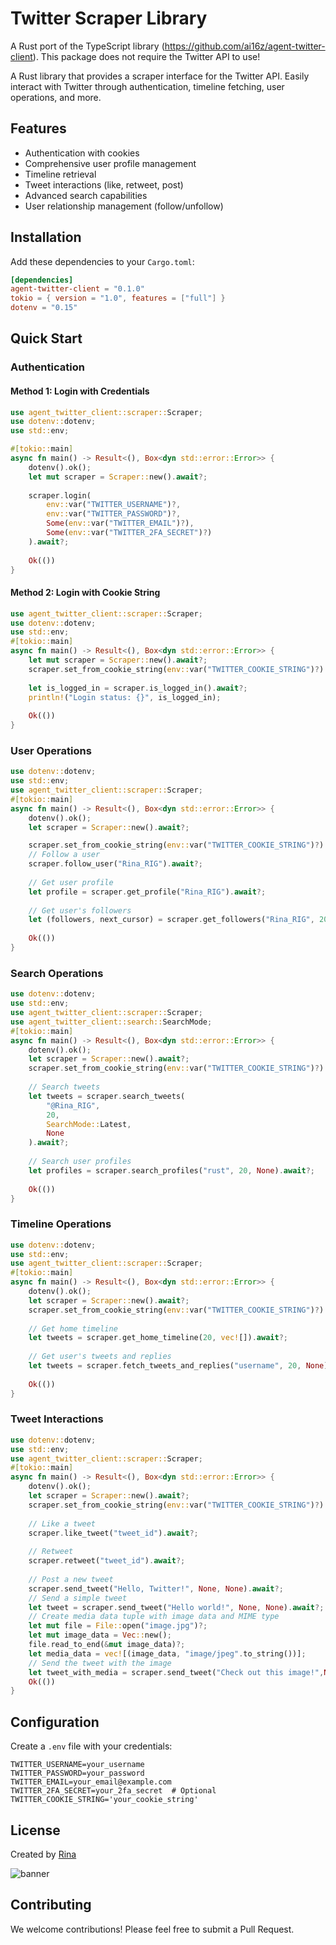# Twitter Scraper Library

A Rust port of the TypeScript library (https://github.com/ai16z/agent-twitter-client). This package does not require the Twitter API to use!

A Rust library that provides a scraper interface for the Twitter API. Easily interact with Twitter through authentication, timeline fetching, user operations, and more.

## Features

- Authentication with cookies
- Comprehensive user profile management
- Timeline retrieval
- Tweet interactions (like, retweet, post)
- Advanced search capabilities
- User relationship management (follow/unfollow)

## Installation

Add these dependencies to your `Cargo.toml`:

```toml
[dependencies]
agent-twitter-client = "0.1.0"
tokio = { version = "1.0", features = ["full"] }
dotenv = "0.15"
```

## Quick Start

### Authentication

#### Method 1: Login with Credentials

```rust
use agent_twitter_client::scraper::Scraper;
use dotenv::dotenv;
use std::env;

#[tokio::main]
async fn main() -> Result<(), Box<dyn std::error::Error>> {
    dotenv().ok();
    let mut scraper = Scraper::new().await?;
    
    scraper.login(
        env::var("TWITTER_USERNAME")?,
        env::var("TWITTER_PASSWORD")?,
        Some(env::var("TWITTER_EMAIL")?),
        Some(env::var("TWITTER_2FA_SECRET")?)
    ).await?;
    
    Ok(())
}
```

#### Method 2: Login with Cookie String

```rust
use agent_twitter_client::scraper::Scraper;
use dotenv::dotenv;
use std::env;
#[tokio::main]
async fn main() -> Result<(), Box<dyn std::error::Error>> {
    let mut scraper = Scraper::new().await?;
    scraper.set_from_cookie_string(env::var("TWITTER_COOKIE_STRING")?).await?;
    
    let is_logged_in = scraper.is_logged_in().await?;
    println!("Login status: {}", is_logged_in);
    
    Ok(())
}
```

### User Operations

```rust
use dotenv::dotenv;
use std::env;
use agent_twitter_client::scraper::Scraper;
#[tokio::main]
async fn main() -> Result<(), Box<dyn std::error::Error>> {
    dotenv().ok();
    let scraper = Scraper::new().await?;

    scraper.set_from_cookie_string(env::var("TWITTER_COOKIE_STRING")?).await?;
    // Follow a user
    scraper.follow_user("Rina_RIG").await?;
    
    // Get user profile
    let profile = scraper.get_profile("Rina_RIG").await?;
    
    // Get user's followers
    let (followers, next_cursor) = scraper.get_followers("Rina_RIG", 20, None).await?;
    
    Ok(())
}
```

### Search Operations

```rust
use dotenv::dotenv;
use std::env;
use agent_twitter_client::scraper::Scraper;
use agent_twitter_client::search::SearchMode;
#[tokio::main]
async fn main() -> Result<(), Box<dyn std::error::Error>> {
    dotenv().ok();
    let scraper = Scraper::new().await?;
    scraper.set_from_cookie_string(env::var("TWITTER_COOKIE_STRING")?).await?;
    
    // Search tweets
    let tweets = scraper.search_tweets(
        "@Rina_RIG",
        20,
        SearchMode::Latest,
        None
    ).await?;
    
    // Search user profiles
    let profiles = scraper.search_profiles("rust", 20, None).await?;
    
    Ok(())
}
```

### Timeline Operations

```rust
use dotenv::dotenv;
use std::env;
use agent_twitter_client::scraper::Scraper;
#[tokio::main]
async fn main() -> Result<(), Box<dyn std::error::Error>> {
    dotenv().ok();
    let scraper = Scraper::new().await?;
    scraper.set_from_cookie_string(env::var("TWITTER_COOKIE_STRING")?).await?;
    
    // Get home timeline
    let tweets = scraper.get_home_timeline(20, vec![]).await?;
    
    // Get user's tweets and replies
    let tweets = scraper.fetch_tweets_and_replies("username", 20, None).await?;
    
    Ok(())
}
```

### Tweet Interactions

```rust
use dotenv::dotenv;
use std::env;
use agent_twitter_client::scraper::Scraper;
#[tokio::main]
async fn main() -> Result<(), Box<dyn std::error::Error>> {
    dotenv().ok();
    let scraper = Scraper::new().await?;
    scraper.set_from_cookie_string(env::var("TWITTER_COOKIE_STRING")?).await?;
    
    // Like a tweet
    scraper.like_tweet("tweet_id").await?;
    
    // Retweet
    scraper.retweet("tweet_id").await?;
    
    // Post a new tweet
    scraper.send_tweet("Hello, Twitter!", None, None).await?;
    // Send a simple tweet
    let tweet = scraper.send_tweet("Hello world!", None, None).await?;
    // Create media data tuple with image data and MIME type
    let mut file = File::open("image.jpg")?;
    let mut image_data = Vec::new();
    file.read_to_end(&mut image_data)?;
    let media_data = vec![(image_data, "image/jpeg".to_string())];
    // Send the tweet with the image
    let tweet_with_media = scraper.send_tweet("Check out this image!",None,Some(media_data)).await?;
    Ok(())
}
```

## Configuration

Create a `.env` file with your credentials:

```env
TWITTER_USERNAME=your_username
TWITTER_PASSWORD=your_password
TWITTER_EMAIL=your_email@example.com
TWITTER_2FA_SECRET=your_2fa_secret  # Optional
TWITTER_COOKIE_STRING='your_cookie_string'
```

## License

Created by [Rina](https://x.com/Rina_RIG)

![banner](https://github.com/user-attachments/assets/b2e37bc8-7fe9-4285-a85b-c41dae9d288b)

## Contributing

We welcome contributions! Please feel free to submit a Pull Request.
